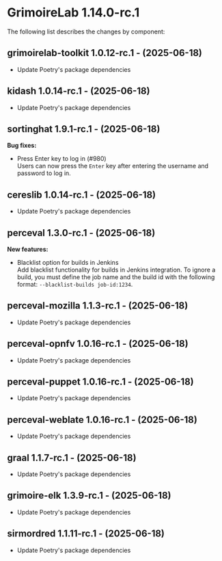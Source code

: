 # GrimoireLab 1.14.0-rc.1
The following list describes the changes by component:

  ## grimoirelab-toolkit 1.0.12-rc.1 - (2025-06-18)
  
  * Update Poetry's package dependencies
  ## kidash 1.0.14-rc.1 - (2025-06-18)
  
  * Update Poetry's package dependencies
## sortinghat 1.9.1-rc.1 - (2025-06-18)

**Bug fixes:**

 * Press Enter key to log in (#980)\
   Users can now press the `Enter` key after entering the username and
   password to log in.

  ## cereslib 1.0.14-rc.1 - (2025-06-18)
  
  * Update Poetry's package dependencies

## perceval 1.3.0-rc.1 - (2025-06-18)

**New features:**

 * Blacklist option for builds in Jenkins\
   Add blacklist functionality for builds in Jenkins integration. To
   ignore a build, you must define the job name and the build id with the
   following format: `--blacklist-builds job-id:1234`.

  ## perceval-mozilla 1.1.3-rc.1 - (2025-06-18)
  
  * Update Poetry's package dependencies
  ## perceval-opnfv 1.0.16-rc.1 - (2025-06-18)
  
  * Update Poetry's package dependencies
  ## perceval-puppet 1.0.16-rc.1 - (2025-06-18)
  
  * Update Poetry's package dependencies
  ## perceval-weblate 1.0.16-rc.1 - (2025-06-18)
  
  * Update Poetry's package dependencies
  ## graal 1.1.7-rc.1 - (2025-06-18)
  
  * Update Poetry's package dependencies
  ## grimoire-elk 1.3.9-rc.1 - (2025-06-18)
  
  * Update Poetry's package dependencies
  ## sirmordred 1.1.11-rc.1 - (2025-06-18)
  
  * Update Poetry's package dependencies
